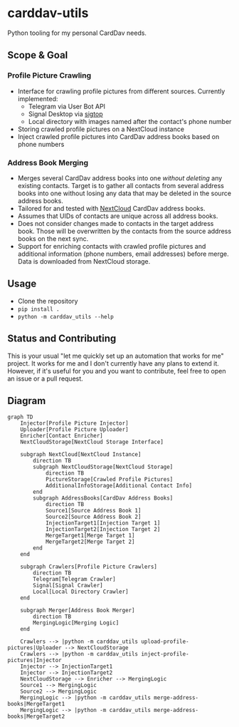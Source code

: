 # carddav-utils
Python tooling for my personal CardDav needs.

## Scope & Goal

### Profile Picture Crawling

* Interface for crawling profile pictures from different sources. Currently implemented:
  * Telegram via User Bot API
  * Signal Desktop via [sigtop](https://github.com/tbvdm/sigtop)
  * Local directory with images named after the contact's phone number
* Storing crawled profile pictures on a NextCloud instance
* Inject crawled profile pictures into CardDav address books based on phone numbers

### Address Book Merging

* Merges several CardDav address books into one *without deleting* any existing contacts. Target is to gather all contacts from several address books into one without losing any data that may be deleted in the source address books.
* Tailored for and tested with [NextCloud](https://nextcloud.com) CardDav address books.
* Assumes that UIDs of contacts are unique across all address books.
* Does not consider changes made to contacts in the target address book. Those will be overwritten by the contacts from the source address books on the next sync.
* Support for enriching contacts with crawled profile pictures and additional information (phone numbers, email addresses) before merge. Data is downloaded from NextCloud storage.

## Usage

* Clone the repository
* `pip install .`
* `python -m carddav_utils --help`

## Status and Contributing

This is your usual "let me quickly set up an automation that works for me" project.
It works for me and I don't currently have any plans to extend it.
However, if it's useful for you and you want to contribute, feel free to open an issue or a pull request.

## Diagram

```mermaid
graph TD
    Injector[Profile Picture Injector]
    Uploader[Profile Picture Uploader]
    Enricher[Contact Enricher]
    NextCloudStorage[NextCloud Storage Interface]
    
    subgraph NextCloud[NextCloud Instance]
        direction TB
        subgraph NextCloudStorage[NextCloud Storage]
            direction TB
            PictureStorage[Crawled Profile Pictures]
            AdditionalInfoStorage[Additional Contact Info]
        end
        subgraph AddressBooks[CardDav Address Books]
            direction TB
            Source1[Source Address Book 1]
            Source2[Source Address Book 2]
            InjectionTarget1[Injection Target 1]
            InjectionTarget2[Injection Target 2]
            MergeTarget1[Merge Target 1]
            MergeTarget2[Merge Target 2]
        end
    end
    
    subgraph Crawlers[Profile Picture Crawlers]
        direction TB
        Telegram[Telegram Crawler]
        Signal[Signal Crawler]
        Local[Local Directory Crawler]
    end
    
    subgraph Merger[Address Book Merger]
        direction TB
        MergingLogic[Merging Logic]
    end
    
    Crawlers --> |python -m carddav_utils upload-profile-pictures|Uploader --> NextCloudStorage
    Crawlers --> |python -m carddav_utils inject-profile-pictures|Injector
    Injector --> InjectionTarget1
    Injector --> InjectionTarget2
    NextCloudStorage --> Enricher --> MergingLogic
    Source1 --> MergingLogic
    Source2 --> MergingLogic
    MergingLogic --> |python -m carddav_utils merge-address-books|MergeTarget1
    MergingLogic --> |python -m carddav_utils merge-address-books|MergeTarget2
```
